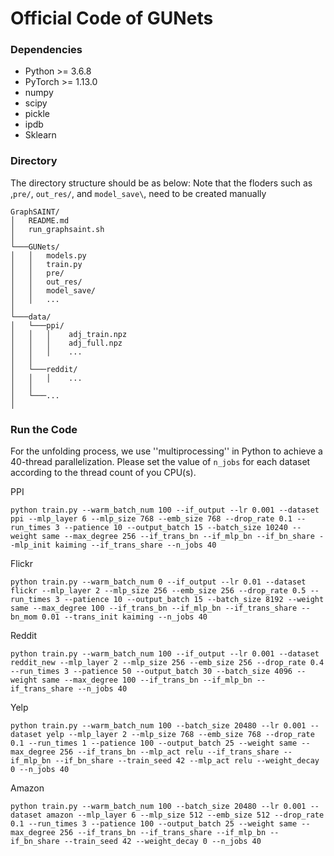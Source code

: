 # Official Code of GUNets

### Dependencies

* Python >= 3.6.8
* PyTorch >= 1.13.0
* numpy
* scipy
* pickle
* ipdb
* Sklearn



### Directory

 The directory structure should be as below: Note that the floders such as ,`pre/`, `out_res/`, and `model_save\`, need to be created manually

```
GraphSAINT/
│   README.md
│   run_graphsaint.sh
│
└───GUNets/
│   │   models.py
│   │   train.py
│   │   pre/
│   │   out_res/
│   │   model_save/
│   │   ...
│   
└───data/
│   └───ppi/
│   │   │    adj_train.npz
│   │   │    adj_full.npz
│   │   │    ...
│   │   
│   └───reddit/
│   │   │    ...
│   │
│   └───...
│
```

### Run the Code

For the unfolding process, we use ''multiprocessing'' in Python to achieve a 40-thread parallelization. Please set the value of `n_jobs` for each dataset according to the thread count of you CPU(s).



PPI

```
python train.py --warm_batch_num 100 --if_output --lr 0.001 --dataset ppi --mlp_layer 6 --mlp_size 768 --emb_size 768 --drop_rate 0.1 --run_times 3 --patience 10 --output_batch 15 --batch_size 10240 --weight same --max_degree 256 --if_trans_bn --if_mlp_bn --if_bn_share --mlp_init kaiming --if_trans_share --n_jobs 40
```

Flickr

```
python train.py --warm_batch_num 0 --if_output --lr 0.01 --dataset flickr --mlp_layer 2 --mlp_size 256 --emb_size 256 --drop_rate 0.5 --run_times 3 --patience 10 --output_batch 15 --batch_size 8192 --weight same --max_degree 100 --if_trans_bn --if_mlp_bn --if_trans_share --bn_mom 0.01 --trans_init kaiming --n_jobs 40
```

Reddit

```
python train.py --warm_batch_num 100 --if_output --lr 0.001 --dataset reddit_new --mlp_layer 2 --mlp_size 256 --emb_size 256 --drop_rate 0.4 --run_times 3 --patience 50 --output_batch 30 --batch_size 4096 --weight same --max_degree 100 --if_trans_bn --if_mlp_bn --if_trans_share --n_jobs 40
```

Yelp

```
python train.py --warm_batch_num 100 --batch_size 20480 --lr 0.001 --dataset yelp --mlp_layer 2 --mlp_size 768 --emb_size 768 --drop_rate 0.1 --run_times 1 --patience 100 --output_batch 25 --weight same --max_degree 256 --if_trans_bn --mlp_act relu --if_trans_share --if_mlp_bn --if_bn_share --train_seed 42 --mlp_act relu --weight_decay 0 --n_jobs 40
```

Amazon

```
python train.py --warm_batch_num 100 --batch_size 20480 --lr 0.001 --dataset amazon --mlp_layer 6 --mlp_size 512 --emb_size 512 --drop_rate 0.1 --run_times 3 --patience 100 --output_batch 25 --weight same --max_degree 256 --if_trans_bn --if_trans_share --if_mlp_bn --if_bn_share --train_seed 42 --weight_decay 0 --n_jobs 40
```

